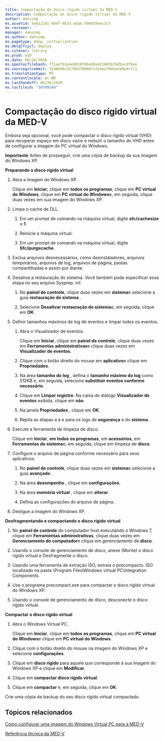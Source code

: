 ```yaml
---
title: Compactação do disco rígido virtual da MED-V
description: Compactação do disco rígido virtual da MED-V
author: dansimp
ms.assetid: 5e6122d1-9847-4b33-adab-594919eec3c5
ms.reviewer: ''
manager: dansimp
ms.author: dansimp
ms.pagetype: mdop, virtualization
ms.mktglfcycl: deploy
ms.sitesec: library
ms.prod: w10
ms.date: 06/16/2016
ms.openlocfilehash: f71aefb1e4e901078b4d0a421065b7bd5acdf0ee
ms.sourcegitcommit: 354664bc527d93f80687cd2eba70d1eea024c7c3
ms.translationtype: MT
ms.contentlocale: pt-BR
ms.lasthandoff: 06/26/2020
ms.locfileid: "10799240"
---
```

# Compactação do disco rígido virtual da MED-V


Embora seja opcional, você pode compactar o disco rígido virtual (VHD) para recuperar espaço em disco vazio e reduzir o tamanho do VHD antes de configurar a imagem do PC virtual do Windows.

**Importante**  Antes de prosseguir, crie uma cópia de backup da sua imagem do Windows XP.

 

**Preparando o disco rígido virtual**

1.  Abra a imagem do Windows XP.

    Clique em **Iniciar**, clique em **todos os programas**, clique em **PC virtual do Windows**, clique em **PC virtual do Windows**e, em seguida, clique duas vezes em sua imagem do Windows XP.

2.  Limpe o cache de DLL.

    1.  Em um prompt de comando na máquina virtual, digite **sfc/cachesize = 1**.

    2.  Reinicie a máquina virtual.

    3.  Em um prompt de comando na máquina virtual, digite **Sfc/purgecache**.

3.  Exclua arquivos desnecessários, como desinstaladores, arquivos temporários, arquivos de log, arquivos de página, pastas compartilhadas e assim por diante.

4.  Desative a restauração do sistema. Você também pode especificar essa etapa no seu arquivo Sysprep. inf.

    1.  No **painel de controle**, clique duas vezes em **sistema**e selecione a guia **restauração do sistema** .

    2.  Selecione **Desativar restauração do sistema**e, em seguida, clique em **OK**.

5.  Definir tamanhos máximos de log de eventos e limpar todos os eventos.

    1.  Abra o Visualizador de eventos.

        Clique em **Iniciar**, clique em **painel de controle**, clique duas vezes em **Ferramentas administrativas**e clique duas vezes em **Visualizador de eventos**.

    2.  Clique com o botão direito do mouse em **aplicativo**e clique em **Propriedades**.

    3.  Na área **tamanho do log** , defina o **tamanho máximo do log** como 512KB e, em seguida, selecione **substituir eventos conforme necessário**.

    4.  Clique em **Limpar registro**. Na caixa de diálogo **Visualizador de eventos** exibida, clique em **não**.

    5.  Na janela **Propriedades** , clique em **OK**.

    6.  Repita as etapas a a e para os logs de **segurança** e do **sistema** .

6.  Execute a ferramenta de limpeza de disco.

    Clique em **Iniciar**, **em todos os programas**, em **acessórios**, em **Ferramentas do sistema**e, em seguida, clique em limpeza de **disco**.

7.  Configure o arquivo de página conforme necessário para seus aplicativos.

    1.  No **painel de controle**, clique duas vezes em **sistema**e selecione a guia **avançado** .

    2.  Na área **desempenho** , clique em **configurações**.

    3.  Na área **memória virtual** , clique em **alterar**.

    4.  Defina as configurações do arquivo de página.

8.  Desligue a imagem do Windows XP.

**Desfragmentando e compactando o disco rígido virtual**

1.  No **painel de controle** do computador host executando o Windows 7, clique em **Ferramentas administrativas**, clique duas vezes em **Gerenciamento do computador**e clique em gerenciamento de **disco**.

2.  Usando o console de gerenciamento de disco, anexe (Monte) o disco rígido virtual e Desfragmente o disco.

3.  Usando uma ferramenta de extração ISO, extraia o precompacto. ISO localizado na pasta \\Program Files\\Windows virtual PC\\Integration Components.

4.  Use o programa precompact.exe para compactar o disco rígido virtual do Windows XP.

5.  Usando o console de gerenciamento de disco, desconecte o disco rígido virtual.

**Compactar o disco rígido virtual**

1.  Abra o Windows Virtual PC.

    Clique em **Iniciar**, clique em **todos os programas**, clique em **PC virtual do Windows**e clique em **PC virtual do Windows**.

2.  Clique com o botão direito do mouse na imagem do Windows XP e selecione **configurações**.

3.  Clique em **disco rígido** para aquele que corresponde à sua imagem do Windows XP e clique em **Modificar**.

4.  Clique em **compactar disco rígido virtual**.

5.  Clique em **compactar** e, em seguida, clique em **OK**.

Crie uma cópia de backup do seu disco rígido virtual compactado.

## Tópicos relacionados


[Como configurar uma imagem do Windows Virtual PC para a MED-V](configuring-a-windows-virtual-pc-image-for-med-v.md)

[Referência técnica da MED-V](technical-reference-for-med-v.md)

 

 





